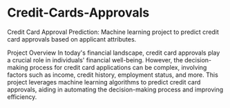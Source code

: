 # Credit-Cards-Approvals
Credit Card Approval Prediction: Machine learning project to predict credit card approvals based on applicant attributes.

Project Overview
In today's financial landscape, credit card approvals play a crucial role in individuals' financial well-being. However, the decision-making process for credit card applications can be complex, involving factors such as income, 
credit history, employment status, and more. This project leverages machine learning algorithms to predict credit card approvals, aiding in automating the decision-making process and improving efficiency.
